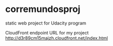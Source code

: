 # corremundosproj
static web project for Udacity program

CloudFront endpoint URL for my project
http://d3r89cm15majzh.cloudfront.net/index.html
